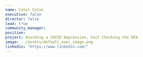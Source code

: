 ```yaml
---
name: Calel Colon
executive: false
director: false
lead: true
community_manager:   
position:  
project: Avoiding a COVID Depression, Fact Checking the EPA
image: ../assets/default_exec_image.png
linkedin: "https://www.linkedin.com/"
---
```

